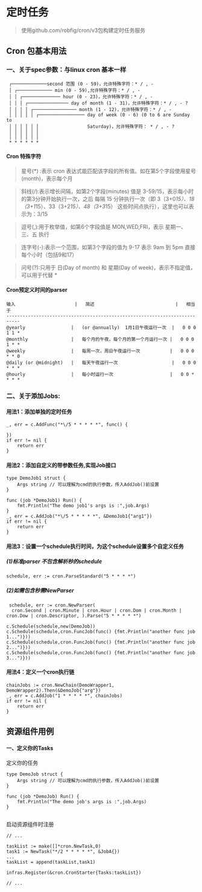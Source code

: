 # 定时任务

> 使用github.com/robfig/cron/v3包构建定时任务服务


## Cron 包基本用法

### 一、关于spec参数：与linux cron 基本一样
```
 ┌─────────────second 范围 (0 - 59)，允许特殊字符：* / , -
 │ ┌───────────── min (0 - 59),允许特殊字符：* / , -
 │ │ ┌────────────── hour (0 - 23)，允许特殊字符：* / , -
 │ │ │ ┌─────────────── day of month (1 - 31)，允许特殊字符：* / , - ?
 │ │ │ │ ┌──────────────── month (1 - 12)，允许特殊字符：* / , -
 │ │ │ │ │ ┌───────────────── day of week (0 - 6) (0 to 6 are Sunday to
 │ │ │ │ │ │                  Saturday)，允许特殊字符： * / , - ?
 │ │ │ │ │ │
 │ │ │ │ │ │
 * * * * * *
```


#### Cron 特殊字符
> 星号(*) :表示 cron 表达式能匹配该字段的所有值。如在第5个字段使用星号(month)，表示每个月

> 斜线(/):表示增长间隔，如第2个字段(minutes) 值是 3-59/15，表示每小时的第3分钟开始执行一次，之后 每隔 15 分钟执行一次（即 3（3+0*15）、18（3+1*15）、33（3+2*15）、48（3+3*15） 这些时间点执行），这里也可以表示为：3/15

> 逗号(,):用于枚举值，如第6个字段值是 MON,WED,FRI，表示 星期一、三、五 执行

> 连字号(-):表示一个范围，如第3个字段的值为 9-17 表示 9am 到 5pm 直接每个小时（包括9和17）

> 问号(?):只用于 日(Day of month) 和 星期(Day of week)，表示不指定值，可以用于代替 *


#### Cron预定义时间的parser
```
输入						|	简述								|	相当于
---------------------------------------------------------------------------
@yearly 				|  	(or @annually)	1月1日午夜运行一次	|	0 0 0 1 1 *
@monthly				|	每个月的午夜，每个月的第一个月运行一次	|	0 0 0 1 * *
@weekly					|  	每周一次，周日午夜运行一次			|	0 0 0 * * 0
@daily (or @midnight)	|  	每天午夜运行一次					|	0 0 0 * * *
@hourly					|	每小时运行一次						|	0 0 * * * *
```


### 二、关于添加Jobs:

#### 用法1：添加单独的定时任务
```
_, err = c.AddFunc("*\/5 * * * * *", func() {

})
if err != nil {
	return err
}

```

#### 用法2：添加自定义的带参数任务,实现Job接口
```
type DemoJob1 struct {
	Args string // 可以理解为cmd的执行参数，传入AddJob()前设置
}

func (job *DemoJob1) Run() {
	fmt.Println("The demo job1's args is :",job.Args)
}
_, err = c.AddJob("*\/5 * * * * *", &DemoJob1{"arg1"})
if err != nil {
	return err
}
```

#### 用法3：设置一个schedule执行时间，为这个schedule设置多个自定义任务

 ##### (1)标准parser 不包含解析秒的schedule
 ```
 schedule, err := cron.ParseStandard("5 * * * *")
```

 ##### (2)如需包含秒需NewParser
```
 schedule, err := cron.NewParser(
  cron.Second | cron.Minute | cron.Hour | cron.Dom | cron.Month | cron.Dow | cron.Descriptor, ).Parse("5 * * * * *")

c.Schedule(schedule,new(DemoJob))
c.Schedule(schedule,cron.FuncJob(func() {fmt.Println("another func job 1...")}))
c.Schedule(schedule,cron.FuncJob(func() {fmt.Println("another func job 2...")}))
c.Schedule(schedule,cron.FuncJob(func() {fmt.Println("another func job 3...")}))

```


#### 用法4：定义一个cron执行链
```
chainJobs := cron.NewChain(DemoWrapper1, DemoWrapper2).Then(&DemoJob{"arg"})
_, err = c.AddJob("1 * * * * *", chainJobs)
if err != nil {
	return err
}
```


## 资源组件用例

#### 一、定义你的Tasks
定义你的任务
```
type DemoJob struct {
	Args string // 可以理解为cmd的执行参数，传入AddJob()前设置
}

func (job *DemoJob) Run() {
	fmt.Println("The demo job's args is :",job.Args)
}


```

启动资源组件时注册
```
// ...

taskList := make([]*cron.NewTask,0)
task1 := NewTask("*/2 * * * * *", &JobA{})
...
taskList = append(taskList,task1)

infras.Register(&cron.CronStarter{Tasks:taskList})

// ...
```